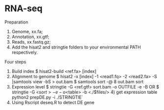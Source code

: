 # RNA-seq
Preparation
1)	Genome, xx.fa;
2)	Annotation, xx.gtf;
3)	Reads, xx.fastq.gz;
4)  Add the hisat2 and stringtie folders to your environmental PATH respectively.

Four steps
1)	Build index
  $ hisat2-build <ref.fa> [index]
2)	Alignment to genome
  $ hisat2 -x [index] -1 <read1.fq> -2 <read2.fa> -S |samtools view -bS > out.bam
  $ samtools sort -@ 8 out.bam sort
3)	Expression level
  $ stringtie -G <ref.gtf> sort.bam -o OUTFILE -e -B
  OR 
  $ stringtie -G <GTF> <$sort> -e -o <$table> -b <./$files/>
	4)	get expression table
python2 prepDE.py -i ./STRINGTIE`
  5)  Using Rscript deseq.R to detect DE gene
  

